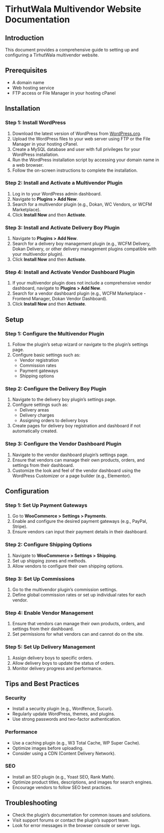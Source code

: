 # TirhutWala Multivendor Website Documentation

## Introduction
This document provides a comprehensive guide to setting up and configuring a TirhutWala multivendor website. 

## Prerequisites
- A domain name
- Web hosting service
- FTP access or File Manager in your hosting cPanel

## Installation

### Step 1: Install WordPress
1. Download the latest version of WordPress from [WordPress.org](https://wordpress.org/download/).
2. Upload the WordPress files to your web server using FTP or the File Manager in your hosting cPanel.
3. Create a MySQL database and user with full privileges for your WordPress installation.
4. Run the WordPress installation script by accessing your domain name in a web browser.
5. Follow the on-screen instructions to complete the installation.

### Step 2: Install and Activate a Multivendor Plugin
1. Log in to your WordPress admin dashboard.
2. Navigate to **Plugins > Add New**.
3. Search for a multivendor plugin (e.g., Dokan, WC Vendors, or WCFM Marketplace).
4. Click **Install Now** and then **Activate**.

### Step 3: Install and Activate Delivery Boy Plugin
1. Navigate to **Plugins > Add New**.
2. Search for a delivery boy management plugin (e.g., WCFM Delivery, Dokan Delivery, or other delivery management plugins compatible with your multivendor plugin).
3. Click **Install Now** and then **Activate**.

### Step 4: Install and Activate Vendor Dashboard Plugin
1. If your multivendor plugin does not include a comprehensive vendor dashboard, navigate to **Plugins > Add New**.
2. Search for a vendor dashboard plugin (e.g., WCFM Marketplace - Frontend Manager, Dokan Vendor Dashboard).
3. Click **Install Now** and then **Activate**.

## Setup

### Step 1: Configure the Multivendor Plugin
1. Follow the plugin’s setup wizard or navigate to the plugin’s settings page.
2. Configure basic settings such as:
   - Vendor registration
   - Commission rates
   - Payment gateways
   - Shipping options

### Step 2: Configure the Delivery Boy Plugin
1. Navigate to the delivery boy plugin’s settings page.
2. Configure settings such as:
   - Delivery areas
   - Delivery charges
   - Assigning orders to delivery boys
3. Create pages for delivery boy registration and dashboard if not automatically created.

### Step 3: Configure the Vendor Dashboard Plugin
1. Navigate to the vendor dashboard plugin’s settings page.
2. Ensure that vendors can manage their own products, orders, and settings from their dashboard.
3. Customize the look and feel of the vendor dashboard using the WordPress Customizer or a page builder (e.g., Elementor).

## Configuration

### Step 1: Set Up Payment Gateways
1. Go to **WooCommerce > Settings > Payments**.
2. Enable and configure the desired payment gateways (e.g., PayPal, Stripe).
3. Ensure vendors can input their payment details in their dashboard.

### Step 2: Configure Shipping Options
1. Navigate to **WooCommerce > Settings > Shipping**.
2. Set up shipping zones and methods.
3. Allow vendors to configure their own shipping options.

### Step 3: Set Up Commissions
1. Go to the multivendor plugin’s commission settings.
2. Define global commission rates or set up individual rates for each vendor.

### Step 4: Enable Vendor Management
1. Ensure that vendors can manage their own products, orders, and settings from their dashboard.
2. Set permissions for what vendors can and cannot do on the site.

### Step 5: Set Up Delivery Management
1. Assign delivery boys to specific orders.
2. Allow delivery boys to update the status of orders.
3. Monitor delivery progress and performance.

## Tips and Best Practices

### Security
- Install a security plugin (e.g., Wordfence, Sucuri).
- Regularly update WordPress, themes, and plugins.
- Use strong passwords and two-factor authentication.

### Performance
- Use a caching plugin (e.g., W3 Total Cache, WP Super Cache).
- Optimize images before uploading.
- Consider using a CDN (Content Delivery Network).

### SEO
- Install an SEO plugin (e.g., Yoast SEO, Rank Math).
- Optimize product titles, descriptions, and images for search engines.
- Encourage vendors to follow SEO best practices.

## Troubleshooting
- Check the plugin’s documentation for common issues and solutions.
- Visit support forums or contact the plugin’s support team.
- Look for error messages in the browser console or server logs.

